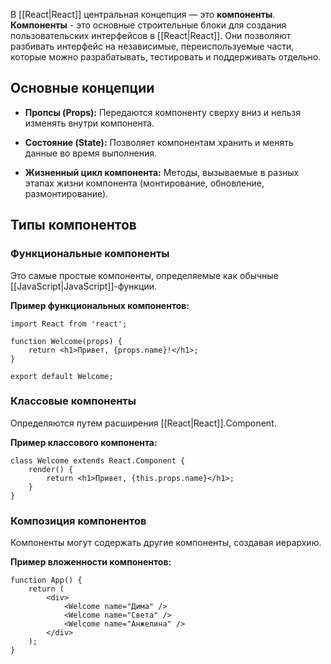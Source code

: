 В [[React|React]] центральная концепция — это **компоненты**. **Компоненты** - это основные строительные блоки для создания пользовательских интерфейсов в [[React|React]]. Они позволяют разбивать интерфейс на независимые, переиспользуемые части, которые можно разрабатывать, тестировать и поддерживать отдельно.

## Основные концепции

- **Пропсы (Props):** Передаются компоненту сверху вниз и нельзя изменять внутри компонента.

- **Состояние (State):** Позволяет компонентам хранить и менять данные во время выполнения.

- **Жизненный цикл компонента:** Методы, вызываемые в разных этапах жизни компонента (монтирование, обновление, размонтирование).

## Типы компонентов
### Функциональные компоненты

Это самые простые компоненты, определяемые как обычные [[JavaScript|JavaScript]]-функции.

**Пример функциональных компонентов:**

```JSX
import React from 'react';

function Welcome(props) {
    return <h1>Привет, {props.name}!</h1>;
}

export default Welcome;
```

### Классовые компоненты

Определяются путем расширения [[React|React]].Component.

**Пример классового компонента:**

```JSX
class Welcome extends React.Component {
	render() {
		return <h1>Привет, {this.props.name}</h1>;
	}
}
```

### Композиция компонентов

Компоненты могут содержать другие компоненты, создавая иерархию.

**Пример вложенности компонентов:**

```JSX
function App() {
	return (
		<div>
			<Welcome name="Дима" />
			<Welcome name="Света" />
			<Welcome name="Анжелина" />
		</div>
	);
}
```


